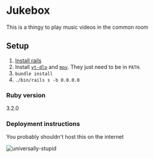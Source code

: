# Jukebox

This is a thingy to play music videos in the common room

## Setup
1. [Install rails](https://guides.rubyonrails.org/getting_started.html#creating-a-new-rails-project-installing-rails)
2. Install [`yt-dlp`](https://github.com/yt-dlp/yt-dlp) and [`mpv`](https://github.com/mpv-player/mpv). They just need to be in `PATH`.
3. `bundle install` 
4. `./bin/rails s -b 0.0.0.0`

### Ruby version
3.2.0

### Deployment instructions
You probably shouldn't host this on the internet  

![universally-stupid](https://y.yarn.co/5431db09-e176-490c-adbd-ce608bf4f6c0_text.gif)
